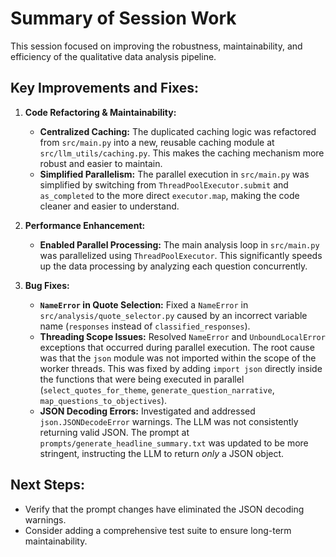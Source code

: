 # Summary of Session Work

This session focused on improving the robustness, maintainability, and efficiency of the qualitative data analysis pipeline.

## Key Improvements and Fixes:

1.  **Code Refactoring & Maintainability:**
    *   **Centralized Caching:** The duplicated caching logic was refactored from `src/main.py` into a new, reusable caching module at `src/llm_utils/caching.py`. This makes the caching mechanism more robust and easier to maintain.
    *   **Simplified Parallelism:** The parallel execution in `src/main.py` was simplified by switching from `ThreadPoolExecutor.submit` and `as_completed` to the more direct `executor.map`, making the code cleaner and easier to understand.

2.  **Performance Enhancement:**
    *   **Enabled Parallel Processing:** The main analysis loop in `src/main.py` was parallelized using `ThreadPoolExecutor`. This significantly speeds up the data processing by analyzing each question concurrently.

3.  **Bug Fixes:**
    *   **`NameError` in Quote Selection:** Fixed a `NameError` in `src/analysis/quote_selector.py` caused by an incorrect variable name (`responses` instead of `classified_responses`).
    *   **Threading Scope Issues:** Resolved `NameError` and `UnboundLocalError` exceptions that occurred during parallel execution. The root cause was that the `json` module was not imported within the scope of the worker threads. This was fixed by adding `import json` directly inside the functions that were being executed in parallel (`select_quotes_for_theme`, `generate_question_narrative`, `map_questions_to_objectives`).
    *   **JSON Decoding Errors:** Investigated and addressed `json.JSONDecodeError` warnings. The LLM was not consistently returning valid JSON. The prompt at `prompts/generate_headline_summary.txt` was updated to be more stringent, instructing the LLM to return *only* a JSON object.

## Next Steps:

*   Verify that the prompt changes have eliminated the JSON decoding warnings.
*   Consider adding a comprehensive test suite to ensure long-term maintainability.
